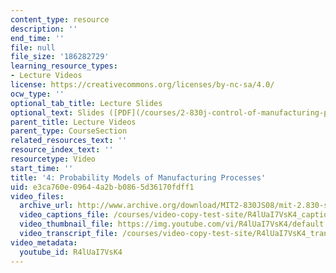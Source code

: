 ```yaml
---
content_type: resource
description: ''
end_time: ''
file: null
file_size: '186282729'
learning_resource_types:
- Lecture Videos
license: https://creativecommons.org/licenses/by-nc-sa/4.0/
ocw_type: ''
optional_tab_title: Lecture Slides
optional_text: Slides ([PDF](/courses/2-830j-control-of-manufacturing-processes-sma-6303-spring-2008/resources/lecture4))
parent_title: Lecture Videos
parent_type: CourseSection
related_resources_text: ''
resource_index_text: ''
resourcetype: Video
start_time: ''
title: '4: Probability Models of Manufacturing Processes'
uid: e3ca760e-0964-4a2b-b086-5d36170fdff1
video_files:
  archive_url: http://www.archive.org/download/MIT2-830JS08/mit-2.830-s08-lec04_300k.mp4
  video_captions_file: /courses/video-copy-test-site/R4lUaI7VsK4_captions.vtt
  video_thumbnail_file: https://img.youtube.com/vi/R4lUaI7VsK4/default.jpg
  video_transcript_file: /courses/video-copy-test-site/R4lUaI7VsK4_transcript.pdf
video_metadata:
  youtube_id: R4lUaI7VsK4
---
```

